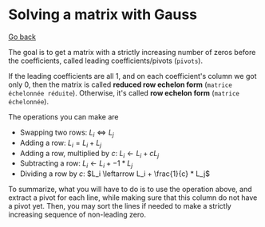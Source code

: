 # Solving a matrix with Gauss

[Go back](../index.md#gaussian-elimination)

The goal is to get a matrix with a strictly increasing number
of zeros before the coefficients,
called leading coefficients/pivots (`pivots`).

If the leading coefficients are all $1$, and on each
coefficient's column we got only $0$, then the
matrix is called **reduced row echelon form**
(`matrice échelonnée réduite`). Otherwise, it's called
**row echelon form** (`matrice échelonnée`).

The operations you can make are

* Swapping two rows: $L_i \iff L_j$
* Adding a row: $L_i = L_i + L_j$
* Adding a row, multiplied by $c$: $L_i \leftarrow L_i + cL_j$
* Subtracting a row: $L_i \leftarrow L_i + -1 * L_j$
* Dividing a row by $c$: $L_i \leftarrow L_i + \frac{1}{c} * L_j$

To summarize, what you will have to do is to use the operation
above, and extract a pivot for each line, while making
sure that this column do not have a pivot yet. Then,
you may sort the lines if needed to make
a strictly increasing sequence of non-leading zero.